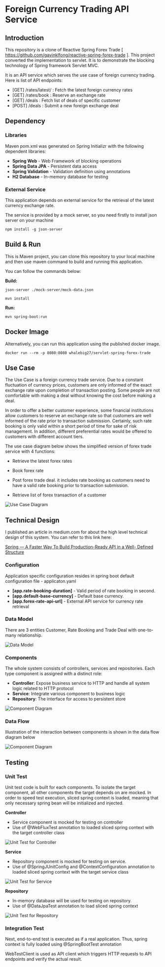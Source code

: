 
# Foreign Currency Trading API Service


## Introduction

This repository is a clone of Reactive Spring Forex Trade [ https://github.com/gavinklfong/reactive-spring-forex-trade ]. This project converted the implementation to servlet. It is to demonstrate the blocking technology of Spring framework Servlet MVC.

It is an API service which serves the use case of foreign currency trading. Here is list of API endpoints:

- [GET] /rates/latest/<currency>  : Fetch the latest foreign currency rates
- [GET] /rates/book : Reserve an exchange rate
- [GET] /deals : Fetch list of deals of specific customer
- [POST] /deals : Submit a new foreign exchange deal

## Dependency

### Libraries

Maven pom.xml was generated on Spring Initializr with the following dependent libraries:

- **Spring Web** - Web Framework of blocking operations
- **Spring Data JPA** - Persistent data access
- **Spring Validation** - Validation definition using annotations
- **H2 Database** - In-memory database for testing

### External Service

This application depends on external service for the retrieval of the latest currency exchange rate.

The service is provided by a mock server, so you need firstly to install json server on your machine

`npm install -g json-server`

## Build & Run
	
This is Maven project, you can clone this repository to your local machine and then use maven command to build and running this application.

You can follow the commands below:

**Build:**

`json-server ./mock-server/mock-data.json`

`mvn install`

**Run:**

`mvn spring-boot:run`

## Docker Image

Alternatively, you can run this application using the published docker image.

`docker run --rm -p 8080:8080 whalebig27/servlet-spring-forex-trade`

## Use Case


The Use Case is a foreign currency trade service. Due to a constant fluctuation of currency prices, customers are only informed of the exact exchange rate upon completion of transaction posting. Some people are not comfortable with making a deal without knowing the cost before making a deal. 

In order to offer a better customer experience, some financial institutions allow customers to reserve an exchange rate so that customers are well informed of the rate prior to transaction submission. Certainly, such rate booking is only valid within a short period of time for sake of risk management. In addition, different preferential rates would be offered to customers with different account tiers.

The use case diagram below shows the simplified version of forex trade service with 4 functions:

- Retrieve the latest forex rates

- Book forex rate

- Post forex trade deal. it includes rate booking as customers need to have a valid rate booking prior to transaction submission.

- Retrieve list of forex transaction of a customer


![Use Case Diagram](https://raw.githubusercontent.com/gavinklfong/reactive-spring-forex-trade/master/blob/Use_Case.jpg)


## Technical Design

I published an article in medium.com for about the high level technical design of this system. You can refer to this link here:

[Spring — A Faster Way To Build Production-Ready API in a Well- Defined Structure](https://medium.com/dev-genius/spring-a-faster-way-to-build-production-ready-api-in-a-well-defined-structure-5b1730fa81dd)

### Configuration

Application specific configuration resides in spring boot default configuration file - applicaton.yaml

- **[app.rate-booking-duration]** - Valid period of rate booking in second.
- **[app.default-base-currency]** - Default base currency.
- **[app.forex-rate-api-url]** - External API service for currency rate retrieval

### Data Model

There are 3 entities Customer, Rate Booking and Trade Deal with one-to-many relationship.

![Data Model](https://raw.githubusercontent.com/gavinklfong/reactive-spring-forex-trade/master/blob/Data_Model.jpg?raw=true)


### Components

The whole system consists of controllers, services and repositories. Each type component is assigned with a distinct role:

- **Controller**:  Expose business service to HTTP and handle all system logic related to HTTP protocol
- **Service**: Integrate various component to business logic
- **Repository**: The interface for access to persistent store


![Component Diagram](https://raw.githubusercontent.com/gavinklfong/reactive-spring-forex-trade/master/blob/Component.jpg?raw=true)


### Data Flow

Illustration of the interaction between components is shown in the data flow diagram below

![Component Diagram](https://raw.githubusercontent.com/gavinklfong/reactive-spring-forex-trade/master/blob/Activity-Forex_Deal.jpg?raw=true)


## Testing

### Unit Test

Unit test code is built for each components. To isolate the target component, all other components the target depends on are mocked. In order to speed test execution, sliced spring context is loaded, meaning that only necessary spring bean will be initialized and injected.

**Controller**

- Service component is mocked for testing on controller
- Use of @WebFluxTest annotation to loaded sliced spring context with the target controller class

![Unit Test for Controller](https://raw.githubusercontent.com/gavinklfong/reactive-spring-forex-trade/master/blob/Testing-Unit_Test-Controller.jpg?raw=true)

**Service**

- Repository component is mocked for testing on service.
- Use of @SpringJUnitConfig and @ContextConfiguration annotation to loaded sliced spring context with the target service class

![Unit Test for Service](https://raw.githubusercontent.com/gavinklfong/reactive-spring-forex-trade/master/blob/Testing-Unit_Test-Service.jpg?raw=true)

**Repository**

- In-memory database will be used for testing on repository. 
- Use of @DataJpaTest annotation to load sliced spring context

![Unit Test for Repository](https://raw.githubusercontent.com/gavinklfong/reactive-spring-forex-trade/master/blob/Testing-Unit_Test-Repository.jpg?raw=true)


### Integration Test

Next, end-to-end test is executed as if a real application. Thus, spring context is fully loaded using @SpringBootTest annotation

WebTestClient is used as API client which triggers HTTP requests to API endpoints and verify the actual result.
